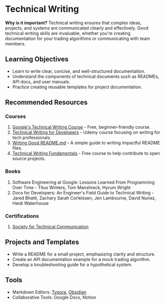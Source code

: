 # Technical Writing

**Why is it important?**
Technical writing ensures that complex ideas, projects, and systems are communicated clearly and effectively. Good technical writing skills are invaluable, whether you're creating documentation for your trading algorithms or communicating with team members.

## Learning Objectives
- Learn to write clear, concise, and well-structured documentation.
- Understand the components of technical documents such as READMEs, API docs, and user manuals.
- Practice creating reusable templates for project documentation.

## Recommended Resources
### Courses
1. [Google's Technical Writing Course](https://developers.google.com/tech-writing) - Free, beginner-friendly course.
2. [Technical Writing for Developers](https://www.udemy.com/course/technical-writing-for-developers/) - Udemy course focusing on writing for tech professionals.
3. [Writing Good README.md](https://www.makeareadme.com/) - A simple guide to writing impactful README files.
4. [Technical Writing Fundamentals](https://handbook.gitlab.com/handbook/product/ux/technical-writing/fundamentals/) - Free course to help contribute to open source projects.

### Books
1. Software Engineering at Google: Lessons Learned From Programming Over Time - Titus Winters, Tom Manshreck, Hyrum Wright
2. Docs for Developers: An Engineer's Field Guide to Technical Writing - Jared Bhatti, Zachary Sarah Corleissen, Jen Lambourne, David Nunez, Heidi Waterhouse

### Certifications
1. [Society for Technical Communication](https://www.stc.org/certification/)

## Projects and Templates
- Write a README for a small project, emphasizing clarity and structure.
- Create an API documentation example for a mock trading algorithm.
- Develop a troubleshooting guide for a hypothetical system.

## Tools
- Markdown Editors: [Typora](https://typora.io/), [Obsidian](https://obsidian.md/)
- Collaborative Tools: Google Docs, Notion
